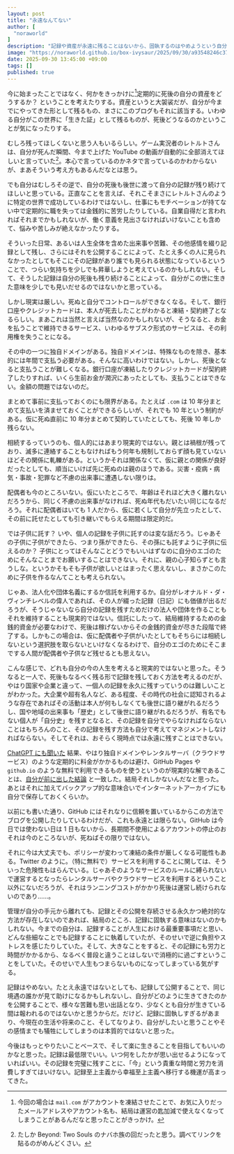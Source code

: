 ```yaml
---
layout: post
title: "永遠なんてない"
author: [
  "noraworld"
]
description: "記録や資産が永遠に残ることはないから、固執するのはやめようという自分に対する戒め。"
image: "https://noraworld.github.io/box-ivysaur/2025/09/30/a93548246c37be0464fcb7cc6525ff37.png"
date: 2025-09-30 13:45:00 +09:00
tags: []
published: true
---
```


今に始まったことではなく、何かをきっかけに[^mail_com]定期的に死後の自分の資産をどうするか？ ということを考えたりする。資産というと大袈裟だが、自分が今までにやってきた形として残るもの、まさにこのブログもそれに該当する。いわゆる自分がこの世界に「生きた証」として残るものが、死後どうなるのかということが気になったりする。

[^mail_com]: 今回の場合は `mail.com` がアカウントを凍結させたことで、お気に入りだったメールアドレスやアカウント名も、結局は運営の匙加減で使えなくなってしまうことがあるんだなと思ったことがきっかけ。

むしろ残ってほしくないと思う人もいるらしい。ゲーム実況者のレトルトさんは、自分が死んだ瞬間、今まで上げた YouTube の動画が自動的に全部消えてほしいと言っていた[^beyond]。本心で言っているのかネタで言っているのかわからないが、まあそういう考え方もあるんだなとは思う。

[^beyond]: たしか Beyond: Two Souls のナバホ族の回だったと思う。調べてリンクを貼るのがめんどくさい。

でも自分はむしろその逆で、自分の死後も後世に渡って自分の記録が残り続けてほしいと思っている。正直なことを言えば、それこそまさにレトルトさんのように特定の世界で成功しているわけではないし、仕事にもモチベーションが持てない中で定期的に職を失っては金銭的に苦労したりしている。自業自得だと言われればそれまでかもしれないが、働く意義を見出さなければいけないことも含めて、悩みや苦しみが絶えなかったりする。

そういった日常、あるいは人生全体を含めた出来事や苦難、その他感情を綴り記録として残し、さらにはそれを公開することによって、たとえ多くの人に見られなかったとしてもそこにその記録があり誰でも見られる状態になっているということで、つらい気持ちを少しでも昇華しようと考えているのかもしれない。そして、そうした記録は自分の死後も残り続けることによって、自分がこの世に生きた意味を少しでも見いだせるのではないかと思っている。

しかし現実は厳しい。死ぬと自分でコントロールができなくなる。そして、銀行口座やクレジットカードは、本人が死去したことがわかると凍結・契約終了となるらしい。まあこれは当然と言えば当然なのかもしれないが、そうなると、お金を払うことで維持できるサービス、いわゆるサブスク形式のサービスは、その利用権を失うことになる。

その中の一つに独自ドメインがある。独自ドメインは、特殊なものを除き、基本的には年間で支払う必要がある。そんなに高いわけではない。しかし、死後となると支払うことが難しくなる。銀行口座が凍結したりクレジットカードが契約終了したりすれば、いくら生前お金が潤沢にあったとしても、支払うことはできない。金額の問題ではないのだ。

まとめて事前に支払っておくのにも限界がある。たとえば `.com` は 10 年分まとめて支払いを済ませておくことができるらしいが、それでも 10 年という制約がある。仮に死ぬ直前に 10 年分まとめて契約していたとしても、死後 10 年しか残らない。

相続するっていうのも、個人的にはあまり現実的ではない。親とは禍根が残っており、滅多に連絡することもなければもう何年も規制しておらず顔も見ていないほどその関係に軋轢がある。というかそれは関係なくて、仮に親との関係が良好だったとしても、順当にいけば先に死ぬのは親のほうである。災害・疫病・病気・事故・犯罪など不慮の出来事に遭遇しない限りは。

配偶者も今のところいない。仮にいたところで、年齢はそれほど大きく離れないだろうから、同じく不慮の出来事がなければ、死ぬ年代もだいたい同じになるだろう。それに配偶者はいても 1 人だから、仮に若くして自分が先立ったとして、その前に託せたとしても引き継いでもらえる期間は限定的だ。

では子供に託す？ いや、個人の記録を子供に託すのは変な話だろう。じゃあその子供に子供ができたら、つまり孫ができたら、その孫にも託すように子供に伝えるのか？ 子供にとってはそんなことどうでもいいはずなのに自分のエゴのためにそんなことまでお願いすることはできない。それに、親の心子知らずとも言うしな。というかそもそも子供が欲しいとはまったく思えないし、まさかこのために子供を作るなんてことも考えられない。

じゃあ、法人化や団体名義にするか信託を利用するか。自分がレオナルド・ダ・ヴィンチレベルの偉人であれば、その人が綴った記録（日記）にも価値が出るだろうが、そうじゃないなら自分の記録を残すためだけの法人や団体を作ることもそれを維持することも現実的ではない。信託にしたって、結局維持するための金銭的資金が必要なわけで、死後は稼げないからその金銭的資金が尽きた段階で終了する。しかもこの場合は、仮に配偶者や子供がいたとしてもそちらには相続しないという選択肢を取らないといけなくなるわけで、自分のエゴのためにそこまでする人間が配偶者や子供など残せるとも思えない。

こんな感じで、どれも自分の今の人生を考えると現実的ではないと思った。そうなると一人で、死後もなるべく残る形で記録を残しておく方法を考えるのだが、やはり国家や企業と違って、一個人の記録を永久に残すっていうのは難しいことがわかった。大企業や超有名人など、ある程度、その時代の社会に認知されるような存在であればその活動は本人が何もしなくても後世に語り継がれるだろうし、国や地域の出来事も「歴史」として後世に語り継がれるだろうが、有名でもない個人が「自分史」を残すとなると、その記録を自分でやらなければならないことはもちろんのこと、その記録を残す方法も自分で考えてマネジメントしなければならない。そしてそれは、おそらく現時点では永遠に残すことはできない。

[ChatGPT にも聞いた](https://chatgpt.com/share/68db6df0-fb64-8004-8880-e2b9cdb159f9) 結果、やはり独自ドメインやレンタルサーバ（クラウドサービス）のような定期的に料金がかかるものは避け、GitHub Pages や `github.io` のような無料で利用できるものを使うというのが現実的な解であることは、[自分が前に出した結論](https://noraworld.github.io/blog/ghost-to-jekyll#%E7%8B%AC%E8%87%AA%E3%83%89%E3%83%A1%E3%82%A4%E3%83%B3%E3%81%AF%E4%BD%BF%E7%94%A8%E3%81%97%E3%81%AA%E3%81%84) と一致した。結局それしかないんだなと思った。あとはそれに加えてバックアップ的な意味合いでインターネットアーカイブにも自分で保存しておくくらいか。

以前にも書いた通り、GitHub にはそれなりに信頼を置いているからこの方法でブログを公開したりしているわけだが、これも永遠とは限らない。GitHub は今日では使わない日は 1 日もないから、長期間不使用によるアカウントの停止のおそれは今のところないが、死ねばその限りではない。

それに今は大丈夫でも、ポリシーが変わって凍結の条件が厳しくなる可能性もある。Twitter のように。（特に無料で）サービスを利用することに関しては、そういった危険性もはらんでいる。じゃあそのようなサービスのルールに縛られないで運営するとなったらレンタルサーバやクラウドサービスを利用するということ以外にないだろうが、それはランニングコストがかかり死後は運営し続けられないのであり……。

管理が自分の手元から離れても、記録とその公開を存続させる永久かつ絶対的な方法が存在しないのであれば、結局のところ、記録に固執する意味はないのかもしれない。今までの自分は、記録することが人生における最重要事項だと思い、どんな些細なことでも記録することに執着していたが、そのせいで逆に負担やストレスを感じたりしていた。そして、大きなことをすると、その記録にも労力と時間がかかるから、なるべく普段と違うことはしないで消極的に過ごすということをしていた。そのせいで人生もつまらないものになってしまっている気がする。

記録はやめない。たとえ永遠ではないとしても、記録して公開することで、同じ境遇の誰かが見て助けになるかもしれないし、自分がどのように生きてきたのかを公開することで、様々な苦難も思い出話となり、少なくとも自分が生きている間は報われるのではないかと思うからだ。だけど、記録に固執しすぎるがあまり、今現在の生活や将来のこと、そしてなりより、自分がしたいと思うことやその感情までも犠牲にしてしまうのは本質的ではないと思った。

今後はもっとやりたいことベースで、そして楽に生きることを目指してもいいのかなと思った。記録は最低限でいい。いつ何をしたかが思い出せるようになっていればいい。その記録を完璧に残すことに、「今」という貴重な時間と労力を消費しすぎてはいけない。記録至上主義から幸福至上主義へ移行する機運が高まってきた。
